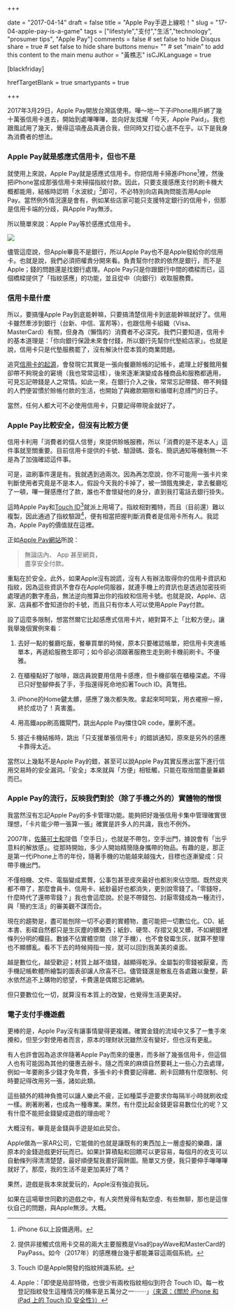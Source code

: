 +++
     
date = "2017-04-14"
draft = false
title = "Apple Pay手遊上線啦！"
slug = "17-04-apple-pay-is-a-game"
tags = ["lifestyle","支付","生活","technology", "prosumer tips", "Apple Pay"]
comments = false # set false to hide Disqus
share = true # set false to hide share buttons
menu= ""  # set "main" to add this content to the main menu
author = "黃樵志"
isCJKLanguage = true

[blackfriday]

hrefTargetBlank = true 
smartypants = true

+++

2017年3月29日，Apple Pay開放台灣區使用。嘩～地一下子iPhone用戶綁了幾十萬張信用卡進去，開始到處嗶嗶嗶，並向好友炫耀「今天，Apple Paid」。我也跟風試用了幾天，覺得這項產品真適合我，但同時又打從心底不在乎。以下是我身為消費者的想法。

<!--more-->

### Apple Pay就是感應式信用卡，但也不是

就使用上來說，Apple Pay就是感應式信用卡。你把信用卡掃進iPhone[^1]裡，然後把iPhone當成那張信用卡來掃描指紋付款。因此，只要支援感應支付的刷卡機大概都能用，結帳時認明「水波紋」[^2]即可，不必特別向店員詢問能否用Apple Pay。當然例外情況還是會有，例如某些店家可能只支援特定銀行的信用卡，但那是信用卡端的分歧，與Apple Pay無涉。

所以簡單來說：Apple Pay等於感應式信用卡。

![](http://eternallogger.com/images/2017/17-04-contactless.jpg)

儘管這麼說，但Apple畢竟不是銀行，所以Apple Pay也不是Apple發給你的信用卡。也就是說，我們必須把權責分開來看。負責幫你付款的依然是銀行，而不是Apple；錢的問題還是找銀行處理。Apple Pay只是你跟銀行中間的橋樑而已，這個橋樑提供了「指紋感應」的功能，並且從中（向銀行）收取服務費。

### 信用卡是什麼

所以，要搞懂Apple Pay到底能幹嘛，只要搞清楚信用卡到底能幹嘛就好了。信用卡雖然牽涉到銀行（台新、中信、富邦等），也跟信用卡組織（Visa、MasterCard）有關，但身為（懶惰的）消費者不必深究。我們只要知道，信用卡的基本道理是：「你向銀行保證未來會付錢，所以銀行先幫你代墊給店家」。也就是說，信用卡只是代墊服務罷了，沒有解決什麼本質的商業問題。

追究[信用卡的起源](https://en.wikipedia.org/wiki/Diners_Club_International)，會發現它其實是一張向餐廳賒帳的記帳卡，處理上好餐館用餐卻帶不夠現金的窘境（我也常常這樣），後來逐漸演變成各種商品和服務都適用，可見忘記帶錢是人之常情。如此一來，在銀行介入之後，常常忘記帶錢、帶不夠錢的人們便習慣於賒帳付款的生活，也開始了與繳款期限和循環利息搏鬥的日子。

當然，任何人都大可不必使用信用卡，只要記得帶現金就好了。

### Apple Pay比較安全，但沒有比較方便

信用卡利用「消費者的個人信譽」來提供賒帳服務，所以「消費的是不是本人」這件事就至關重要。目前信用卡提供的卡號、驗證碼、簽名、簡訊通知等機制無一不是為了加強確認這件事。

可是，盜刷事件還是有。我就遇到過兩次。因為再怎麼說，你不可能用一張卡片來判斷使用者究竟是不是本人。假設今天我的卡掉了，被一頭餓鬼揀走，拿去餐廳吃了一頓，嗶一聲感應付了款，誰也不會懷疑他的身分，直到我打電話去銀行掛失。

這時Apple Pay和[Touch ID](https://support.apple.com/zh-tw/HT5949)[^3]就派上用場了。指紋相對獨特，而且（目前還）難以複製，因此通過了指紋驗證[^4]，便有相當把握判斷消費者是信用卡所有人。我認為，Apple Pay的價值就在這裡。

正如[Apple Pay網站](https://www.apple.com/tw/apple-pay/)所說：

> 無論店內、 App 甚至網頁，  
> 盡享安全付款。

重點在於安全。此外，如果Apple沒有說謊，沒有人有辦法取得你的信用卡資訊和指紋，因為這些資訊不會存在Apple伺服器，就連手機上的資訊也是透過加密技術處理過的數字產品，無法逆向推算出你的指紋和信用卡號。也就是說，Apple、店家、店員都不會知道你的卡號，而且只有你本人可以使用Apple Pay付款。

設了這麼多限制，想當然爾它比起感應式信用卡片，絕對算不上「比較方便」。讓我舉幾個實例來看：

1. 去好一點的餐廳吃飯，餐畢買單的時候，原本只要確認帳單，把信用卡夾進帳單本，再遞給服務生即可；如今卻必須跟著服務生走到刷卡機前刷卡。不優雅。

2. 在櫃檯點好了咖啡，跟店員說要用信用卡感應，但卡機卻裝在櫃檯深處。不得已只好墊腳伸長了手，手指還得死命地扣著Touch ID。真彆扭。

3. iPhone的Home鍵太髒，感應了幾次都失敗。拿起來呵呵氣，用衣襬擦一擦，終於成功了！真害羞。

4. 用高鐵app刷高鐵閘門，跳出Apple Pay擋住QR code，屢刷不進。

5. 接近卡機結帳時，跳出「只支援單張信用卡」的錯誤通知，原來是另外的感應卡靠得太近。

當然以上幾點不是Apple Pay的錯，甚至可以說Apple Pay其實反應出當下進行信用交易時的安全漏洞。「安全」本來就與「方便」相牴觸，只能在取捨間盡量兼顧而已。

### Apple Pay的流行，反映我們對於（除了手機之外的）實體物的憎恨

我當然沒有忘記Apple Pay的多卡管理功能。能夠把好幾張信用卡集中管理確實很理想，「卡片能少帶一張算一張」確實是許多人的共識，我也不例外。

2007年，[佐藤可士和](https://zh.wikipedia.org/zh-tw/佐藤可士和)提倡「空手日」，也就是不帶包，空手出門，據說會有「出乎意料的解放感」。從那時開始，多少人開始精簡隨身攜帶的物品。有趣的是，那正是第一代iPhone上市的年份，隨著手機的功能越來越強大，目標也逐漸變成：只帶手機出門。

不僅相機、文件、電腦變成累贅，公事包甚至皮夾最好也都別來佔空間。既然皮夾都不帶了，那麼會員卡、信用卡、紙鈔最好也都消失，更別說零錢了。「零錢呀，什麼時代了還帶零錢？」我也會這麼說。於是不帶錢包、討厭零錢成為一種流行，與「簡約生活」的審美觀不謀而合。

現在的趨勢是，盡可能刨除一切不必要的實體物，盡可能把一切數位化。CD、紙本書、影碟自然都只是生灰塵的髒東西；紙鈔、硬幣、存摺又臭又髒，不如網銀裡條列分明的欄目。數據不佔實體空間（除了手機），也不會發霉生灰，就算不整理也不顯髒亂。看不下去的時候拇指一按，就可以回到我美美的桌面。

越是數位化，越受歡迎；材質上越不值錢，越顯得乾淨。金屬製的零錢被厭棄，而手機記帳軟體所繪製的圖表卻讓人欣喜不已。儘管錢還是散亂在各處難以彙整，薪水依然追不上購物的慾望，卡費還是偶爾忘記繳納。

但只要數位化一切，就算沒有本質上的改變，也覺得生活更美好。

### 電子支付手機遊戲

更棒的是，Apple Pay沒有讓事情變得更複雜。確實金錢的流域中又多了一隻手來攪和，但至少對使用者而言，原本的理財狀況雖然沒有變好，但也沒有更亂。

有人也許會因為追求伴隨著Apple Pay而來的優惠，而多辦了幾張信用卡，但這個人也有可能因為其他的優惠去辦卡。隨之而來的麻煩自然要耗上一些心力去處理，例如一年要刷多少錢才免年費，多張卡的卡費要記得繳、刷卡回饋有什麼限制、何時要記得改用另一張，諸如此類。

這些額外的精神負擔可以讓人樂此不疲，正如種菜手遊要求你每隔半小時就刷收成一樣。刷著刷著，也成為一種專業。果然，有什麼比起金錢更容易數位化的呢？又有什麼不能把金錢變成遊戲的理由呢？

大概沒有。畢竟是金錢與手遊是如此契合。

Apple做為一家AR公司，它能做的也就是讓既有的東西加上一層虛擬的樂趣，讓原本的金錢遊戲更好玩而已。如果計算積點和回饋可以更容易，每個月的收支可以自動條列得清清楚楚，最好順便幫我畫好圓餅圖。簡單又方便，我只要伸手嗶嗶嗶就好了。那麼，我的生活不是更加美好了嗎？

果然，遊戲是我本來就愛玩的，Apple沒有強迫我玩。

如果在這場舉世同歡的遊戲之中，有人突然覺得有點空虛、有些無聊，那也是這傢伙自己的問題，與Apple無涉。大概。

[^1]: iPhone 6以上設備適用。
[^2]: 提供非接觸式信用卡交易的兩大主要服務是Visa的payWave和MasterCard的PayPass。如今（2017年）的感應機台幾乎都能兼容這兩個系統。
[^3]: Touch ID是Apple開發的指紋辨識系統。
[^4]: Apple：「即使是局部特徵，也很少有兩枚指紋相似到符合 Touch ID。每一枚登記指紋發生這種情況的機率是五萬分之一⋯⋯」[（來源：《關於 iPhone 和 iPad 上的 Touch ID 安全性》）](https://support.apple.com/zh-tw/HT5949)